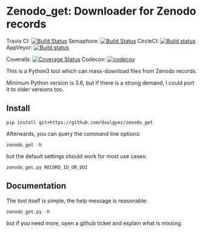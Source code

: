 Zenodo_get: Downloader for Zenodo records
=========================================
Travis CI: [![Build Status](https://travis-ci.org/dvolgyes/zenodo_get.svg?branch=master)](https://travis-ci.org/dvolgyes/zenodo_get)
Semaphore: [![Build Status](https://semaphoreci.com/api/v1/dvolgyes/zenodo_get/branches/master/badge.svg)](https://semaphoreci.com/dvolgyes/zenodo_get)
CircleCI: [![Build status](https://circleci.com/gh/dvolgyes/zenodo_get.svg?style=svg)](https://circleci.com/gh/dvolgyes/zenodo_get)
AppVeyor: [![Build status](https://ci.appveyor.com/api/projects/status/f6hw96rhdl104ch9?svg=true)](https://ci.appveyor.com/project/dvolgyes/zenodo-get)

Coveralls: [![Coverage Status](https://img.shields.io/coveralls/github/dvolgyes/zenodo_get/master.svg)](https://coveralls.io/github/dvolgyes/zenodo_get?branch=master)
Codecov: [![codecov](https://codecov.io/gh/dvolgyes/zenodo_get/branch/master/graph/badge.svg)](https://codecov.io/gh/dvolgyes/zenodo_get)

This is a Python3 tool which can mass-download files from Zenodo records.

Minimum Python version is 3.6, but if there is a strong demand, I could port it to older versions too.


Install
-------

```
pip install git+https://github.com/dvolgyes/zenodo_get
```

Afterwards, you can query the command line options:
```
zenodo_get -h
```

but the default settings should work for most use cases:
```
zenodo_get.py RECORD_ID_OR_DOI
```


Documentation
-------------
The tool itself is simple, the help message is reasonable:

```
zenodo_get.py -h
```

but if you need more, open a github ticket and explain what is missing.
